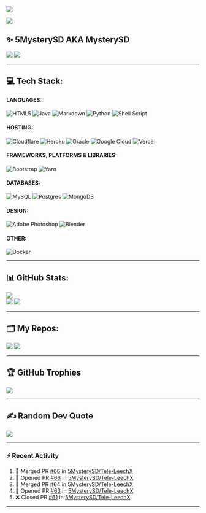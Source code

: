 [![](https://visitcount.itsvg.in/api?id=5mysterysd&icon=0&color=12)](https://visitcount.itsvg.in/analytics/5mysterysd)

<p><kbd><img align="center" src="https://te.legra.ph/file/75a8f90118f823b21273d.png" /></kbd></p>

## ✨️ 5MysterySD AKA MysterySD
![](https://github-readme-streak-stats.herokuapp.com/?user=5mysterysd&theme=dark&hide_border=false)
![](https://metrics.lecoq.io/5MysterySD?template=classic&base.header=0&base.metadata=0&isocalendar=1&languages=1&people=1&isocalendar.duration=half-year&languages.limit=10&languages.sections=most-used&languages.colors=github&languages.threshold=0%25&languages.indepth=false&languages.recent.load=300&languages.recent.days=14&people.limit=24&people.size=28&people.types=followers%2C%20following&people.identicons=false&people.shuffle=false&config.timezone=Asia%2FCalcutta)

---

## 💻 Tech Stack:

<h4>LANGUAGES:</h4>

<img alt="HTML5" src="https://img.shields.io/badge/html5-%23E34F26.svg?style=for-the-badge&logo=html5&logoColor=white" /> <img alt="Java" src="https://img.shields.io/badge/java-%23ED8B00.svg?style=for-the-badge&logo=java&logoColor=white" /> <img alt="Markdown" src="https://img.shields.io/badge/markdown-%23000000.svg?style=for-the-badge&logo=markdown&logoColor=white" />
<img alt="Python" src="https://img.shields.io/badge/python-3670A0?style=for-the-badge&logo=python&logoColor=ffdd54" /> <img alt="Shell Script" src="https://img.shields.io/badge/shell_script-%23121011.svg?style=for-the-badge&logo=gnu-bash&logoColor=white" />

#### HOSTING:

![Cloudflare](https://img.shields.io/badge/Cloudflare-F38020?style=for-the-badge&logo=Cloudflare&logoColor=white)
![Heroku](https://img.shields.io/badge/heroku-%23430098.svg?style=for-the-badge&logo=heroku&logoColor=white)
![Oracle](https://img.shields.io/badge/Oracle-F80000?style=for-the-badge&logo=oracle&logoColor=white)
![Google Cloud](https://img.shields.io/badge/Google%20Cloud-%234285F4.svg?style=for-the-badge&logo=google-cloud&logoColor=white)
![Vercel](https://img.shields.io/badge/vercel-%23000000.svg?style=for-the-badge&logo=vercel&logoColor=white)

#### FRAMEWORKS, PLATFORMS & LIBRARIES:
![Bootstrap](https://img.shields.io/badge/bootstrap-%23563D7C.svg?style=for-the-badge&logo=bootstrap&logoColor=white)
![Yarn](https://img.shields.io/badge/yarn-%232C8EBB.svg?style=for-the-badge&logo=yarn&logoColor=white)

#### DATABASES:
![MySQL](https://img.shields.io/badge/mysql-%2300f.svg?style=for-the-badge&logo=mysql&logoColor=white)
![Postgres](https://img.shields.io/badge/postgres-%23316192.svg?style=for-the-badge&logo=postgresql&logoColor=white)
![MongoDB](https://img.shields.io/badge/MongoDB-%234ea94b.svg?style=for-the-badge&logo=mongodb&logoColor=white)

#### DESIGN:
![Adobe Photoshop](https://img.shields.io/badge/adobephotoshop-%2331A8FF.svg?style=for-the-badge&logo=adobephotoshop&logoColor=white)
![Blender](https://img.shields.io/badge/blender-%23F5792A.svg?style=for-the-badge&logo=blender&logoColor=white)

#### OTHER:
![Docker](https://img.shields.io/badge/docker-%230db7ed.svg?style=for-the-badge&logo=docker&logoColor=white)

---

## 📊 GitHub Stats:

![](https://github-readme-stats.vercel.app/api?username=5mysterysd&theme=dark&hide_border=false&include_all_commits=true&count_private=true&show_icons=true)<br/>
![](https://github-readme-stats.vercel.app/api/top-langs/?username=5mysterysd&theme=dark&hide_border=false&include_all_commits=true&count_private=true&layout=compact)
![](https://activity-graph.herokuapp.com/graph?username=5MysterySD&theme=redical&hide_title=false&hide_border=false)

---

## 🗂 My Repos:

![](https://github-readme-stats.vercel.app/api/pin/?username=5mysterysd&repo=tele-leechx&theme=dark)
![](https://github-readme-stats.vercel.app/api/pin/?username=5mysterysd&repo=HerokuDynoSwitcherV2&theme=dark)

---

## 🏆 GitHub Trophies

![](https://github-profile-trophy.vercel.app/?username=5mysterysd&theme=radical&no-frame=false&no-bg=true&margin-w=4)

---

## ✍️ Random Dev Quote

![](https://quotes-github-readme.vercel.app/api?type=horizontal&theme=gruvbox)

---

### :zap: Recent Activity

<!--START_SECTION:activity-->
1. 🎉 Merged PR [#66](https://github.com/5MysterySD/Tele-LeechX/pull/66) in [5MysterySD/Tele-LeechX](https://github.com/5MysterySD/Tele-LeechX)
2. 💪 Opened PR [#66](https://github.com/5MysterySD/Tele-LeechX/pull/66) in [5MysterySD/Tele-LeechX](https://github.com/5MysterySD/Tele-LeechX)
3. 🎉 Merged PR [#64](https://github.com/5MysterySD/Tele-LeechX/pull/64) in [5MysterySD/Tele-LeechX](https://github.com/5MysterySD/Tele-LeechX)
4. 💪 Opened PR [#63](https://github.com/5MysterySD/Tele-LeechX/pull/63) in [5MysterySD/Tele-LeechX](https://github.com/5MysterySD/Tele-LeechX)
5. ❌ Closed PR [#61](https://github.com/5MysterySD/Tele-LeechX/pull/61) in [5MysterySD/Tele-LeechX](https://github.com/5MysterySD/Tele-LeechX)
<!--END_SECTION:activity-->

---


